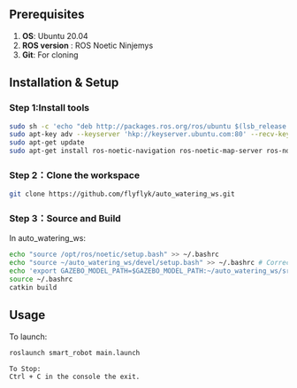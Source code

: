 ## Prerequisites

1. **OS**: Ubuntu 20.04
2. **ROS version** : ROS Noetic Ninjemys
3. **Git**: For cloning

## Installation & Setup

### Step 1:Install tools
```bash
sudo sh -c 'echo "deb http://packages.ros.org/ros/ubuntu $(lsb_release -sc) main" > /etc/apt/sources.list.d/ros-latest.list'
sudo apt-key adv --keyserver 'hkp://keyserver.ubuntu.com:80' --recv-key C1CF6E31E6BADE8868B172B4F42ED6FBAB17C654
sudo apt-get update
sudo apt-get install ros-noetic-navigation ros-noetic-map-server ros-noetic-amcl
```

### Step 2：Clone the workspace
```bash
git clone https://github.com/flyflyk/auto_watering_ws.git
```
### Step 3：Source and Build

In auto_watering_ws:
```bash
echo "source /opt/ros/noetic/setup.bash" >> ~/.bashrc
echo "source ~/auto_watering_ws/devel/setup.bash" >> ~/.bashrc # Correct the path
echo 'export GAZEBO_MODEL_PATH=$GAZEBO_MODEL_PATH:~/auto_watering_ws/src/smart_robot/models' >> ~/.bashrc # Correct the path
source ~/.bashrc
catkin build
``` 

## Usage

To launch:
```bash
roslaunch smart_robot main.launch

To Stop:
Ctrl + C in the console the exit.